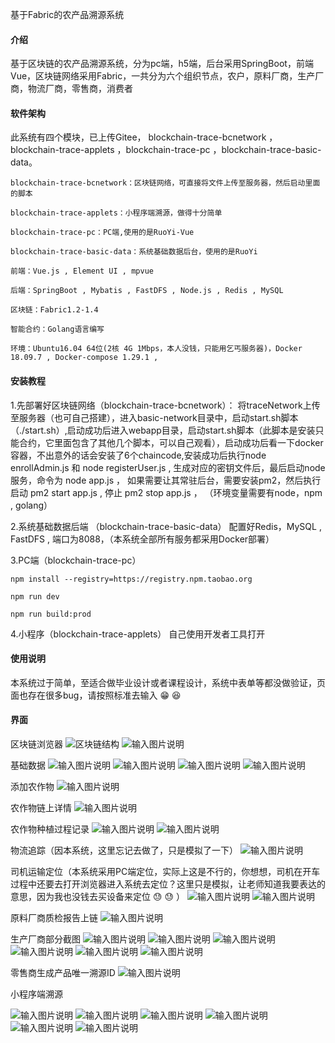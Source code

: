 基于Fabric的农产品溯源系统

#### 介绍
    
基于区块链的农产品溯源系统，分为pc端，h5端，后台采用SpringBoot，前端Vue，区块链网络采用Fabric，一共分为六个组织节点，农户，原料厂商，生产厂商，物流厂商，零售商，消费者

#### 软件架构

此系统有四个模块，已上传Gitee， blockchain-trace-bcnetwork ，blockchain-trace-applets ，blockchain-trace-pc ，blockchain-trace-basic-data。

    blockchain-trace-bcnetwork：区块链网络，可直接将文件上传至服务器，然后启动里面的脚本

    blockchain-trace-applets：小程序端溯源，做得十分简单

    blockchain-trace-pc：PC端,使用的是RuoYi-Vue

    blockchain-trace-basic-data：系统基础数据后台，使用的是RuoYi

    前端：Vue.js , Element UI , mpvue

    后端：SpringBoot , Mybatis , FastDFS , Node.js , Redis , MySQL

    区块链：Fabric1.2-1.4

    智能合约：Golang语言编写

    环境：Ubuntu16.04 64位(2核 4G 1Mbps，本人没钱，只能用乞丐服务器)，Docker 18.09.7 , Docker-compose 1.29.1 , 

#### 安装教程


1.先部署好区块链网络（blockchain-trace-bcnetwork）：
将traceNetwork上传至服务器（也可自己搭建），进入basic-network目录中，启动start.sh脚本（./start.sh）,启动成功后进入webapp目录，启动start.sh脚本（此脚本是安装只能合约，它里面包含了其他几个脚本，可以自己观看），启动成功后看一下docker容器，不出意外的话会安装了6个chaincode,安装成功后执行node enrollAdmin.js 和 node registerUser.js , 生成对应的密钥文件后，最后启动node服务，命令为 node app.js ， 如果需要让其常驻后台，需要安装pm2，然后执行启动 pm2 start app.js  , 停止  pm2 stop app.js ， （环境变量需要有node，npm , golang）
    
2.系统基础数据后端 （blockchain-trace-basic-data）
配置好Redis，MySQL , FastDFS , 端口为8088，（本系统全部所有服务都采用Docker部署）

3.PC端（blockchain-trace-pc）

    npm install --registry=https://registry.npm.taobao.org

    npm run dev

    npm run build:prod

4.小程序（blockchain-trace-applets）
自己使用开发者工具打开

    

#### 使用说明

本系统过于简单，至适合做毕业设计或者课程设计，系统中表单等都没做验证，页面也存在很多bug，请按照标准去输入 :grin:  :satisfied: 
    
#### 界面
区块链浏览器
![区块链结构](https://images.gitee.com/uploads/images/2021/0510/100450_865a1f55_4775150.png "6.png")
![输入图片说明](https://images.gitee.com/uploads/images/2021/0510/100501_6d258226_4775150.png "7.png")

基础数据
![输入图片说明](https://images.gitee.com/uploads/images/2021/0510/235544_3c60f0e6_4775150.png "a.png")
![输入图片说明](https://images.gitee.com/uploads/images/2021/0510/235556_7b27b3c8_4775150.png "b.png")
![输入图片说明](https://images.gitee.com/uploads/images/2021/0510/235607_f16f58ac_4775150.png "c.png")
![输入图片说明](https://images.gitee.com/uploads/images/2021/0510/235621_c25cd622_4775150.png "d.png")


添加农作物
![输入图片说明](https://images.gitee.com/uploads/images/2021/0510/095409_1656ec9f_4775150.png "界面1.png")

农作物链上详情
![输入图片说明](https://images.gitee.com/uploads/images/2021/0510/095812_c090b8eb_4775150.png "2.png")

农作物种植过程记录
![输入图片说明](https://images.gitee.com/uploads/images/2021/0510/095938_b91c4a9e_4775150.png "3.png")
![输入图片说明](https://images.gitee.com/uploads/images/2021/0510/100000_d3f09618_4775150.png "4.png")

物流追踪（因本系统，这里忘记去做了，只是模拟了一下）
![输入图片说明](https://images.gitee.com/uploads/images/2021/0510/100223_1c37229e_4775150.png "5.png")

司机运输定位（本系统采用PC端定位，实际上这是不行的，你想想，司机在开车过程中还要去打开浏览器进入系统去定位？这里只是模拟，让老师知道我要表达的意思，因为我也没钱去买设备来定位 :sweat:  :sweat: ）
![输入图片说明](https://images.gitee.com/uploads/images/2021/0510/101525_8ec61394_4775150.png "1.png")
![输入图片说明](https://images.gitee.com/uploads/images/2021/0510/101537_479fa381_4775150.png "2.png")

原料厂商质检报告上链
![输入图片说明](https://images.gitee.com/uploads/images/2021/0510/101838_07d8b55c_4775150.png "3.png")

生产厂商部分截图
![输入图片说明](https://images.gitee.com/uploads/images/2021/0510/104012_a3d0a8f3_4775150.png "1.png")
![输入图片说明](https://images.gitee.com/uploads/images/2021/0510/104029_3b281f09_4775150.png "2.png")
![输入图片说明](https://images.gitee.com/uploads/images/2021/0510/104040_db0dd517_4775150.png "QQ图片20210510103842.png")
![输入图片说明](https://images.gitee.com/uploads/images/2021/0510/104051_ded404ae_4775150.png "QQ图片20210510103846.png")
![输入图片说明](https://images.gitee.com/uploads/images/2021/0510/104059_b6383ed4_4775150.png "5.png")
![输入图片说明](https://images.gitee.com/uploads/images/2021/0510/104107_7bc0ed1e_4775150.png "6.png")


零售商生成产品唯一溯源ID
![输入图片说明](https://images.gitee.com/uploads/images/2021/0510/104115_bad29fb0_4775150.png "7.png")


小程序端溯源

![输入图片说明](https://images.gitee.com/uploads/images/2021/0510/234302_29fe611b_4775150.png "7.png")
![输入图片说明](https://images.gitee.com/uploads/images/2021/0510/234335_43fbec55_4775150.png "1.png")
![输入图片说明](https://images.gitee.com/uploads/images/2021/0510/234347_e2572d95_4775150.png "3.png")
![输入图片说明](https://images.gitee.com/uploads/images/2021/0510/234359_b5bac058_4775150.png "4.png")
![输入图片说明](https://images.gitee.com/uploads/images/2021/0510/234413_33dd3e47_4775150.png "5.png")
![输入图片说明](https://images.gitee.com/uploads/images/2021/0510/234428_bc064965_4775150.png "6.png")


